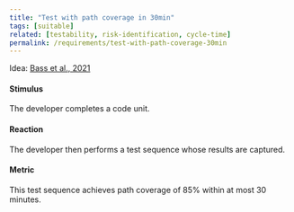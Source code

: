 ```yaml
---
title: "Test with path coverage in 30min"
tags: [suitable]
related: [testability, risk-identification, cycle-time]
permalink: /requirements/test-with-path-coverage-30min
---
```


<div class="quality-requirement" markdown="1">

Idea: [Bass et al., 2021](/references/#bass2021software)

#### Stimulus

The developer completes a code unit.

#### Reaction

The developer then performs a test sequence whose results are captured.

#### Metric

This test sequence achieves path coverage of 85% within at most 30 minutes.

</div><br>



